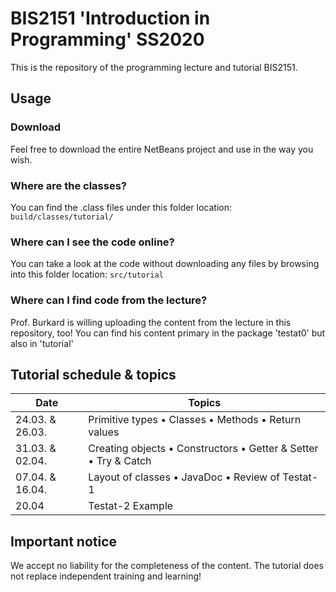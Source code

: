 # BIS2151 'Introduction in Programming' SS2020

This is the repository of the programming lecture and tutorial BIS2151.

## Usage

### Download
Feel free to download the entire NetBeans project and use in the way you wish. 
### Where are the classes?
You can find the .class files under this folder location: `build/classes/tutorial/`
### Where can I see the code online?
You can take a look at the code without downloading any files by browsing into this folder location: `src/tutorial`
### Where can I find code from the lecture?
Prof. Burkard is willing uploading the content from the lecture in this repository, too! You can find his content primary in the package 'testat0' but also in 'tutorial' 

## Tutorial schedule & topics
| Date | Topics |
| --- | --- |
| 24.03. & 26.03. | Primitive types • Classes • Methods • Return values |
| 31.03. & 02.04. | Creating objects • Constructors • Getter & Setter • Try & Catch |
| 07.04. & 16.04. | Layout of classes • JavaDoc • Review of Testat-1 |
| 20.04 | Testat-2 Example |


## Important notice
We accept no liability for the completeness of the content. The tutorial does not replace independent training and learning!
